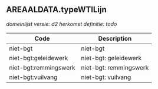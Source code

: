 ## AREAALDATA.typeWTILijn

*domeinlijst versie: d2* *herkomst definitie: todo*

 |Code |Description	|
|	---	|	---	|
| niet-bgt | niet-bgt |
| niet-bgt:geleidewerk | niet-bgt: geleidewerk |
| niet-bgt:remmingswerk | niet-bgt: remmingswerk |
| niet-bgt:vuilvang | niet-bgt: vuilvang |
